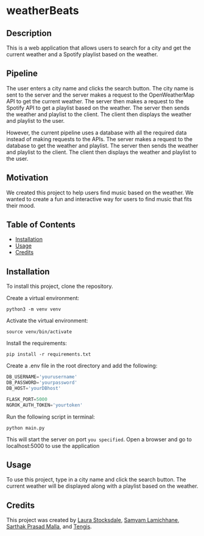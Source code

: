 # weatherBeats
<!-- Write me a description of the project -->
## Description
This is a web application that allows users to search for a city and get the current weather and a Spotify playlist based on the weather.

## Pipeline
<!-- Write me a description of the pipeline -->
The user enters a city name and clicks the search button. The city name is sent to the server and the server makes a request to the OpenWeatherMap API to get the current weather. The server then makes a request to the Spotify API to get a playlist based on the weather. The server then sends the weather and playlist to the client. The client then displays the weather and playlist to the user.

However, the current pipeline uses a database with all the required data instead of making requests to the APIs. The server makes a request to the database to get the weather and playlist. The server then sends the weather and playlist to the client. The client then displays the weather and playlist to the user.

## Motivation
We created this project to help users find music based on the weather. We wanted to create a fun and interactive way for users to find music that fits their mood.

## Table of Contents
* [Installation](#installation)
* [Usage](#usage)
* [Credits](#credits)

## Installation
<!-- How to install the project -->
To install this project, clone the repository.<br>

Create a virtual environment:
```
python3 -m venv venv
```
Activate the virtual environment:
```
source venv/bin/activate
```
Install the requirements:
```
pip install -r requirements.txt
```

Create a .env file in the root directory and add the following:
```javascript
DB_USERNAME='yourusername'
DB_PASSWORD='yourpassword'
DB_HOST='yourDBhost'

FLASK_PORT=5000
NGROK_AUTH_TOKEN='yourtoken'
```

Run the following script in terminal:
```
python main.py
```
This will start the server on port `you specified`. Open a browser and go to localhost:5000 to use the application

## Usage
<!-- How to use the project -->
To use this project, type in a city name and click the search button. The current weather will be displayed along with a playlist based on the weather.

## Credits
<!-- List your collaborators, if any, with links to their GitHub profiles. Links to websites or resources. -->
This project was created by [Laura Stocksdale](https://www.github.com/laurastocksdale), [Samyam Lamichhane](https://www.github.com/declansam), [Sarthak Prasad Malla](https://www.github.com/Sarthak-Malla), and [Tengis](https://www.github.com/Tengis0618).